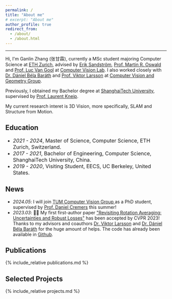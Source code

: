 ```yaml
---
permalink: /
title: "About me"
# excerpt: "About me"
author_profile: true
redirect_from: 
  - /about/
  - /about.html
---
```


  <head>
  <meta name="google-site-verification" content="xDNWUvx6Q5EWK5YYSyKvK8DZTmvXhKsGX203Ll-BFFE" >	
  <meta name="generator" content="HTML Tidy for Linux/x86 (vers 11 February 2007), see www.w3.org">
  <meta http-equiv="Content-Type" content="text/html; charset=UTF-8" />
  <style type="text/css">
  @import url(https://fonts.googleapis.com/css?family=Roboto:400,400italic,500,500italic,700,700italic,900,900italic,300italic,300);
  /* @import url(https://fonts.googleapis.com/css?family=Roboto:300,400,500,700|Roboto+Slab:100,300,400,500,700|Material+Icons); */
    /* Color scheme stolen from Sergey Karayev */
    .one
    {
    position: relative;
    }
    .two
    {
    position: absolute;
    transition: opacity .2s ease-in-out;
    -moz-transition: opacity .2s ease-in-out;
    -webkit-transition: opacity .2s ease-in-out;
    }
    .fade {
     transition: opacity .2s ease-in-out;
     -moz-transition: opacity .2s ease-in-out;
     -webkit-transition: opacity .2s ease-in-out;
    }
    span.highlight {
        background-color: #ffffd0;
    }
  </style>
  </head>



---

Hi, I'm Ganlin Zhang (张甘霖), currently a MSc student majoring Computer Science at <a href="https://ethz.ch/en.html" target="_blank">ETH Zurich</a>, advised by <a href="https://eriksandstroem.github.io/" target="_blank">Erik Sandström</a>, <a href="https://cvg.ethz.ch/team/Dr-Martin-R-Oswald" target="_blank">Prof. Martin R. Oswald</a> and <a href="https://icu.ee.ethz.ch/people/head.html" target="_blank">Prof. Luc Van Gool</a> at <a href="https://vision.ee.ethz.ch/" target="_blank">Computer Vision Lab</a>. I also worked closely with <a href="https://cvg.ethz.ch/team/Dr-Daniel-Bela-Barath" target="_blank">Dr. Dániel Béla Baráth</a> and <a href="https://vlarsson.github.io/" target="_blank">Prof. Viktor Larsson</a> at <a href="https://www.cvg.ethz.ch/" target="_blank">Computer Vision and Geometry Group</a>.

Previously, I obtained my Bachelor degree at <a href="http://www.shanghaitech.edu.cn/eng/" target="_blank">ShanghaiTech University</a>, supervised by <a href="https://mpl.sist.shanghaitech.edu.cn/Director.html" target="_blank">Prof. Laurent Kneip</a>.

My current research interet is 3D Vision, more specifically, SLAM and Structure from Motion.

## Education
- *<font size=3>2021 - 2024</font>*<font size=3>, Master of Science, Computer Science, ETH Zurich, Switzerland.</font> 
- *<font size=3>2017 - 2021</font>*<font size=3>, Bachelor of Engineering, Computer Science, ShanghaiTech University, China. </font>
- *<font size=3>2019 - 2020</font>*<font size=3>, Visiting Student, EECS, UC Berkeley, United States. </font>

## News
<ul>
  <li><em>2024.05</em>: I will join <a href="https://cvg.cit.tum.de/" target="_blank">TUM Computer Vision Group </a> as a PhD student, supervised by <a href="https://cvg.cit.tum.de/members/cremers" target="_blank">Prof. Daniel Cremers</a> this summer!</li>
  <li><em>2023.03</em>:  🎉🎉 My first first-author paper <a href="https://openaccess.thecvf.com/content/CVPR2023/papers/Zhang_Revisiting_Rotation_Averaging_Uncertainties_and_Robust_Losses_CVPR_2023_paper.pdf" target="_blank">"Revisiting Rotation Averaging: Uncertainties and Robust Losses"</a> has been accepted by CVPR 2023! Thanks to my advisors and coauthors <a href="https://vlarsson.github.io/" target="_blank">Dr. Viktor Larsson</a> and <a href="https://people.inf.ethz.ch/dbarath/" target="_blank">Dr. Dániel Béla Baráth</a> for the huge amount of helps. The code has already been available in <a href="https://github.com/zhangganlin/GlobalSfMpy" target="_blank">Github</a>.</li>

  <!-- <a href="javascript:toggleblock(&#39;old_news&#39;)">---- show more ----</a>
  <div id="old_news" style="display: none;">
  <li> news test</li>
  </div> -->
</ul>

## Publications
{% include_relative publications.md %}


## Selected Projects
{% include_relative projects.md %}

  <script type="text/javascript" id="clustrmaps" src="//cdn.clustrmaps.com/map_v2.js?cl=080808&w=400&t=tt&d=rM7BoV2_o5IxNyY7EAufsftBDgwOhxdU0h5gt6JOQ5o&co=ffffff&cmo=79c4d3&cmn=3a90cc&ct=80b2c6"></script>
